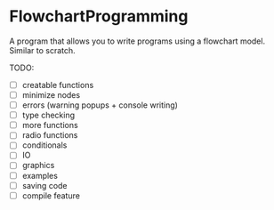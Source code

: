 # FlowchartProgramming
A program that allows you to write programs using a flowchart model. Similar to scratch.

TODO:
 - [ ] creatable functions
 - [ ] minimize nodes
 - [ ] errors (warning popups + console writing)
 - [ ] type checking
 - [ ] more functions
  - [ ] radio functions
  - [ ] conditionals
  - [ ] IO
  - [ ] graphics
 - [ ] examples
 - [ ] saving code
 - [ ] compile feature
